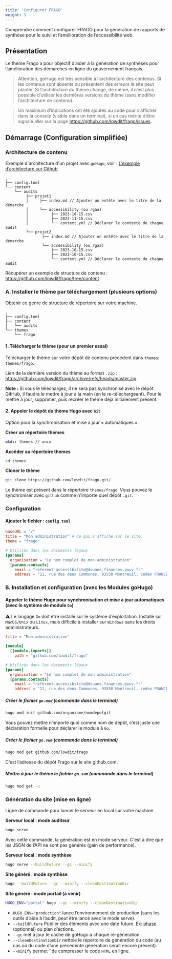 ```yaml
---
title: 'Configurer FRAGO'
weight: 3
---
```


Comprendre comment configurer FRAGO pour la génération de rapports de synthèse pour le suivi et l’amélioration de l’accessibilité web.


## Présentation

Le thème Frago a pour objectif d’aider à la génération de synthèses pour l’amélioration des démarches en ligne du gouvernement français..

> Attention, goHugo est très sensible à l’architecture des contenus. Si les contenus sont absents ou présentent des erreurs le site peut planter. Si l’architecture du thème change, de même, il n’est plus possible d’utiliser les dernières versions du thème (sans modifier l’architecture de contenu).

> Un maximum d’indications ont été ajoutés au code pour s’afficher dans la console (visible dans un terminal), si un cas mérite d’être signalé aller sur la page <https://github.com/lowdit/frago/issues>.

## Démarrage (Configuration simplifiée)

### Architecture de contenu

Exemple d'architecture d'un projet avec `goHugo`, voir : [L’exemple d’architecture sur Github](https://github.com/lowdit/frago/tree/master/exampleSite)

```
.
├── config.toml
└── content
    └── audits
         ├── projet1
         │     ├── index.md // Ajouter un entête avec le titre de la démarche
         │     └── accessibility (ou rgaa)
         │          ├── 2023-10-15.csv
         │          ├── 2023-11-15.csv
         │          └── context.yml // Déclarer le contexte de chaque audit
         └── projet2
                ├── index.md // Ajouter un entête avec le titre de la démarche
                └── accessibility (ou rgaa)
                    ├── 2023-10-15.csv
                    ├── 2023-10-15.csv
                    └── context.yml // Déclarer le contexte de chaque audit
```

Récupérer un exemple de structure de contenu : <https://github.com/lowdit/frago/tree/content>

### A. Installer le thème par téléchargement (plusieurs options)

Obtenir ce genre de structure de répertoire sur votre machine.

```
.
├── config.toml
├── content
│   └── audits
└── themes
    └── frago
```

#### 1. Télécharger le thème (pour un premier essai)

Télécharger le thème sur votre dépôt de contenu précédent dans `themes`: `themes/frago`.

Lien de la dernière version du thème au format `.zip` : <https://github.com/lowdit/frago/archive/refs/heads/master.zip>.

**Note :** Si vous le téléchargez, il ne sera pas synchronisé avec le dépôt GitHub, il faudra le mettre à jour à la main (en le re-téléchargeant). Pour le mettre à jour, supprimer, puis recréer le thème déjà initialement présent.

#### 2. Appeler le dépôt du thème Hugo avec `Git`

Option pour la synchronisation et mise à jour « automatiques ».

**Créer un répertoire themes**
```bash
mkdir themes // unix
```

**Accéder au répertoire themes**
```bash
cd themes
```

**Cloner le thème**
```bash
git clone https://github.com/lowdit/frago.git/
```

Le thème est présent dans le répertoire `themes/frago`. Vous pouvez le synchroniser avec `github` comme n'importe quel dépôt `.git`.


### Configuration

#### Ajouter le fichier : `config.toml`

```toml
baseURL = "/"
title = "Mon administration" # Ce qui s'affiche sur le site.
theme = "frago"

# Utilisés dans les documents légaux
[params]
  organisation = "Le nom complet de mon administration"
  [params.contacts]
    email = "referent-accessibilite@douane.finances.gouv.fr"
    address = "11, rue des deux Communes, 93558 Montreuil, cedex FRANCE"
```

### B. Installation et configuration (avec les Modules goHugo)

#### Appeler le thème Hugo pour synchronisation et mise à jour automatiques (avec le système de module `Go`)

⚠️ Le langage `Go` doit être installé sur le système d’exploitation. Installé sur `MacOS/Unix` ou `Linux`, mais difficile à installer sur `Windows` sans les droits administrateurs.

```toml
title = "Mon administration"

[module]
  [[module.imports]]
    path = "github.com/lowdit/frago"

# Utilisés dans les documents légaux
[params]
  organisation = "Le nom complet de mon administration"
  [params.contacts]
    email = "referent-accessibilite@douane.finances.gouv.fr"
    address = "11, rue des deux Communes, 93558 Montreuil, cedex FRANCE"
```

##### Créer le fichier `go.mod` (commande dans le terminal)

```bash
hugo mod init github.com/organisme/nomdepotgit
```

Vous pouvez mettre n’importe quoi comme nom de dépôt, c‘est juste une déclaration formelle pour déclarer le module à `Go`.

##### Créer le fichier `go.sum`  (commande dans le terminal)

```bash
hugo mod get github.com/lowdit/frago
```

C‘est l’adresse du dépôt Frago sur le site github.com.

##### Mettre à jour le thème le fichier `go.sum`  (commande dans le terminal)

```bash
hugo mod get -u
```

### Génération du site (mise en ligne)

Ligne de commande pour lancer le serveur en local sur votre machine

**Serveur local : mode auditeur**
```bash
hugo serve
```

Avec cette commande, la génération est en mode serveur. C'est à dire que les JSON de l’API ne sont pas générés (gain de performance).

**Serveur local : mode synthèse**

```bash
hugo serve --buildFuture --gc --minify
```

**Site généré : mode synthèse**

```bash
hugo --buildFuture --gc --minify --cleanDestinationDir
```

**Site généré : mode portail (à venir)**
```bash
HUGO_ENV="portal" hugo --gc --minify --cleanDestinationDir
```

  * `HUGO_ENV="production"` lance l’environnement de production (sans les outils d’aide à l’audit, peut être lancé avec le mode serve).
  * `--buildFuture` Publier des éléments avec une date future. Ex: [phase](#phases) (optionnel) ou plan d’actions.
  * `--gc` met à jour le cache de goHugo à chaque re-génération.
  * `--cleanDestinationDir` nettoie le répertoire de génération du code (au cas où du code d’une précédente génération serait encore présent).
  * `--minify` permet ¨de compresser le code `HTML` en ligne.



